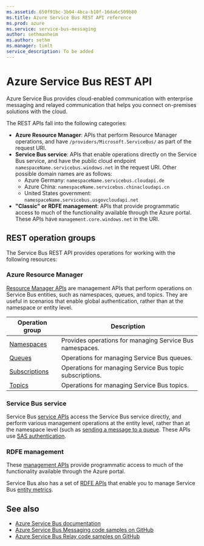 ```yaml
---
ms.assetid: 650f91bc-3b04-4bca-b10f-16da6c509b80
ms.title: Azure Service Bus REST API reference
ms.prod: azure
ms.service: service-bus-messaging
author: sethmanheim
ms.author: sethm
ms.manager: timlt
service_description: To be added
---
```


# Azure Service Bus REST API

Azure Service Bus provides cloud-enabled communication with enterprise messaging and relayed communication that helps you connect on-premises solutions with the cloud. 

The REST APIs fall into the following categories:

- **Azure Resource Manager**: APIs that perform Resource Manager operations, and have `/providers/Microsoft.ServiceBus/` as part of the request URI. 
- **Service Bus service**: APIs that enable operations directly on the Service Bus service, and have  the public cloud endpoint `namespaceName.servicebus.windows.net` in the request URI. Other possible domain names are as follows:
   - Azure Germany: `namespaceName.servicebus.cloudapi.de`
   - Azure China: `namespaceName.servicebus.chinacloudapi.cn`
   - United States government: `namespaceName.servicebus.usgovcloudapi.net`
- **"Classic" or RDFE management**: APIs that provide programmatic access to much of the functionality available through the Azure portal. These APIs have `management.core.windows.net` in the URI.

## REST operation groups

The Service Bus REST API provides operations for working with the following resources:

### Azure Resource Manager

[Resource Manager APIs](/rest/api/servicebus/namespaces) are management APIs that perform operations on Service Bus entities, such as namespaces, queues, and topics. They are useful in scenarios that enable global authentication, rather than at the namespace or entity level.

| Operation group               | Description                                                                             |
|-------------------------------|-----------------------------------------------------------------------------------------|
| [Namespaces](xref:management.azure.com.servicebus.namespaces)          | Provides operations for managing Service Bus namespaces. |
| [Queues](xref:management.azure.com.servicebus.queues)  | Operations for managing Service Bus queues. |
| [Subscriptions](xref:management.azure.com.servicebus.subscriptions)  | Operations for managing Service Bus topic subscriptions. |
| [Topics](xref:management.azure.com.servicebus.topics)  | Operations for managing Service Bus topics. |

### Service Bus service

Service Bus [service APIs](/rest/api/servicebus/service-bus-runtime-rest) access the Service Bus service directly, and perform various management operations at the entity level, rather than at the namespace level (such as [sending a message to a queue](/rest/api/servicebus/send-message-to-queue). These APIs use [SAS authentication](/azure/service-bus-messaging/service-bus-sas). 

### RDFE management

These [management APIs](/rest/api/servicebus/resource-provider-apis) provide programmatic access to much of the functionality available through the Azure portal.

Service Bus also has a set of [RDFE APIs](https://msdn.microsoft.com/library/dn249730.aspx) that enable you to manage Service Bus [entity metrics](/rest/api/servicebus/service-bus-entity-metrics-rest-apis).

## See also

- [Azure Service Bus documentation](https://docs.microsoft.com/azure/service-bus)
- [Azure Service Bus Messaging code samples on GitHub](https://github.com/Azure-Samples/azure-servicebus-messaging-samples)
- [Azure Service Bus Relay code samples on GitHub](https://github.com/Azure-Samples/azure-servicebus-relay-samples)
